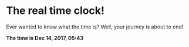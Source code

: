 # The real time clock!

Ever wanted to know what the time is? Well, your journey is about to end!

**The time is Dec 14, 2017, 05:43**